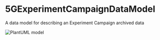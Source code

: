 # 5GExperimentCampaignDataModel
A data model for describing an Experiment Campaign archived data

![PlantUML model](https//www.plantuml.com/plantuml/png/FSen3a8n203GtLFe1Shaugh6oJFyO8k_98Ks5AB7LnFpv_SEhBb5eR2sh-vZdW0CNsbbh_68IPQxEgcdt0Mo6setdd2yNT-3ZELBPvI1lEe57U-zK0EZvuHAM2O8iW9jTyd_lCXlfX7ITXy0)
